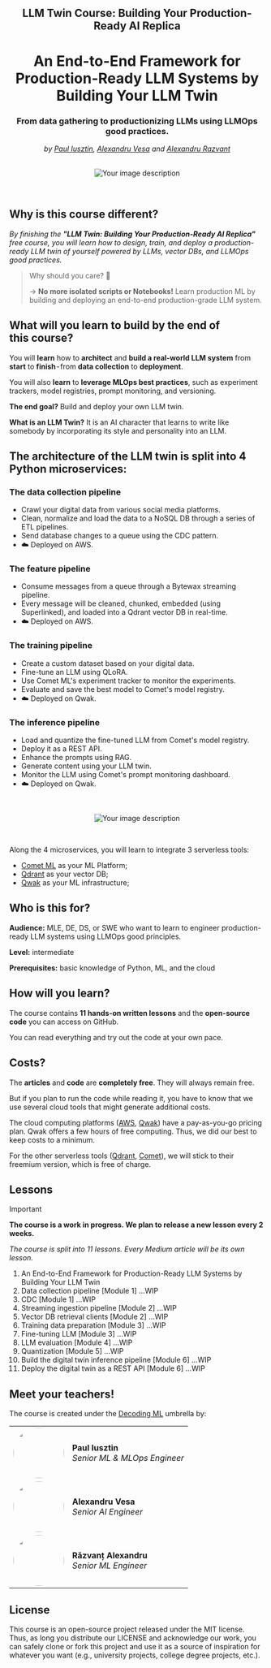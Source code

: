 <div align="center">
    <h2>LLM Twin Course: Building Your Production-Ready AI Replica</h2>
    <h1>An End-to-End Framework for Production-Ready LLM Systems by Building Your LLM Twin</h1>
    <h3>From data gathering to productionizing LLMs using LLMOps good practices.</h3>
    <i>by <a href="https://github.com/iusztinpaul">Paul Iusztin</a>, <a href="https://github.com/alexandruvesa">Alexandru Vesa</a> and <a href="https://github.com/Joywalker">Alexandru Razvant</a></i>
</div>

</br>

<p align="center">
  <img src="media/cover.png" alt="Your image description">
</p>

</br>

## Why is this course different?

*By finishing the **"LLM Twin: Building Your Production-Ready AI Replica"** free course, you will learn how to design, train, and deploy a production-ready LLM twin of yourself powered by LLMs, vector DBs, and LLMOps good practices.*

> Why should you care? 🫵
> 
> → **No more isolated scripts or Notebooks!** Learn production ML by building and deploying an end-to-end production-grade LLM system.


## What will you learn to build by the end of this course?

You will **learn** how to **architect** and **build a real-world LLM system** from **start** to **finish** - from **data collection** to **deployment**.

You will also **learn** to **leverage MLOps best practices**, such as experiment trackers, model registries, prompt monitoring, and versioning.

**The end goal?** Build and deploy your own LLM twin.

**What is an LLM Twin?** It is an AI character that learns to write like somebody by incorporating its style and personality into an LLM.

## The architecture of the LLM twin is split into 4 Python microservices:

### The data collection pipeline

- Crawl your digital data from various social media platforms.
- Clean, normalize and load the data to a NoSQL DB through a series of ETL pipelines.
- Send database changes to a queue using the CDC pattern.
- ☁️ Deployed on AWS.

### The feature pipeline

- Consume messages from a queue through a Bytewax streaming pipeline.
- Every message will be cleaned, chunked, embedded (using Superlinked), and loaded into a Qdrant vector DB in real-time.
- ☁️ Deployed on AWS.

### The training pipeline
- Create a custom dataset based on your digital data.
- Fine-tune an LLM using QLoRA.
- Use Comet ML's experiment tracker to monitor the experiments.
- Evaluate and save the best model to Comet's model registry.
- ☁️ Deployed on Qwak.

### The inference pipeline
- Load and quantize the fine-tuned LLM from Comet's model registry.
- Deploy it as a REST API.
- Enhance the prompts using RAG.
- Generate content using your LLM twin.
- Monitor the LLM using Comet's prompt monitoring dashboard.
- ☁️ Deployed on Qwak.

</br>

<p align="center">
  <img src="media/architecture.png" alt="Your image description">
</p>

</br>

Along the 4 microservices, you will learn to integrate 3 serverless tools:

* [Comet ML](https://www.comet.com/signup/?utm_source=decoding_ml&utm_medium=partner&utm_content=github) as your ML Platform;
* [Qdrant](https://qdrant.tech/?utm_source=decodingml&utm_medium=referral&utm_campaign=llm-course) as your vector DB;
* [Qwak](https://www.qwak.com/lp/end-to-end-mlops/?utm_source=github&utm_medium=referral&utm_campaign=decodingml) as your ML infrastructure;

## Who is this for?

**Audience:** MLE, DE, DS, or SWE who want to learn to engineer production-ready LLM systems using LLMOps good principles.

**Level:** intermediate

**Prerequisites:** basic knowledge of Python, ML, and the cloud

## How will you learn?

The course contains **11 hands-on written lessons** and the **open-source code** you can access on GitHub.

You can read everything and try out the code at your own pace. 

## Costs?
The **articles** and **code** are **completely free**. They will always remain free.

But if you plan to run the code while reading it, you have to know that we use several cloud tools that might generate additional costs.

The cloud computing platforms ([AWS](https://aws.amazon.com/), [Qwak](https://www.qwak.com/lp/end-to-end-mlops/?utm_source=github&utm_medium=referral&utm_campaign=decodingml)) have a pay-as-you-go pricing plan. Qwak offers a few hours of free computing. Thus, we did our best to keep costs to a minimum.

For the other serverless tools ([Qdrant](https://qdrant.tech/?utm_source=decodingml&utm_medium=referral&utm_campaign=llm-course), [Comet](https://www.comet.com/signup/?utm_source=decoding_ml&utm_medium=partner&utm_content=github)), we will stick to their freemium version, which is free of charge.

## Lessons

> [!IMPORTANT]
> **The course is a work in progress. We plan to release a new lesson every 2 weeks.**

*The course is split into 11 lessons. Every Medium article will be its own lesson.*

1. An End-to-End Framework for Production-Ready LLM Systems by Building Your LLM Twin
2. Data collection pipeline [Module 1] …WIP
3. CDC [Module 1] …WIP
4. Streaming ingestion pipeline [Module 2] …WIP
5. Vector DB retrieval clients [Module 2] …WIP
6. Training data preparation [Module 3] …WIP
7. Fine-tuning LLM [Module 3] …WIP
8. LLM evaluation [Module 4] …WIP
9. Quantization [Module 5] …WIP 
10. Build the digital twin inference pipeline [Module 6] …WIP
11. Deploy the digital twin as a REST API [Module 6] …WIP

## Meet your teachers!
The course is created under the [Decoding ML](https://decodingml.substack.com/) umbrella by:

<table>
  <tr>
    <td><a href="https://github.com/iusztinpaul" target="_blank"><img src="https://github.com/iusztinpaul.png" width="100" style="border-radius:50%;"/></a></td>
    <td>
      <strong>Paul Iusztin</strong><br />
      <i>Senior ML & MLOps Engineer</i>
    </td>
  </tr>
  <tr>
    <td><a href="https://github.com/alexandruvesa" target="_blank"><img src="https://github.com/alexandruvesa.png" width="100" style="border-radius:50%;"/></a></td>
    <td>
      <strong>Alexandru Vesa</strong><br />
      <i>Senior AI Engineer</i>
    </td>
  </tr>
  <tr>
    <td><a href="https://github.com/Joywalker" target="_blank"><img src="https://github.com/Joywalker.png" width="100" style="border-radius:50%;"/></a></td>
    <td>
      <strong>Răzvanț Alexandru</strong><br />
      <i>Senior ML Engineer</i>
    </td>
  </tr>
</table>

## License

This course is an open-source project released under the MIT license. Thus, as long you distribute our LICENSE and acknowledge our work, you can safely clone or fork this project and use it as a source of inspiration for whatever you want (e.g., university projects, college degree projects, etc.).
